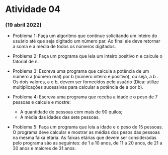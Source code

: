 # Atividade 04

### (19 abril 2022)

- Problema 1:   Faça um algoritmo que continue solicitando um inteiro do usuário até que seja digitado um número par. Ao final ele deve retornar a soma e a média de todos os números digitados.

- Problema 2:  Faça um programa que leia um inteiro positivo n e calcule o fatorial de n.

- Problema 3:  Escreva uma programa que calcula a potência de um número a (número real) por b (número inteiro e positivo), ou seja, a b . Os dois valores, a e b, devem ser fornecidos pelo usuário (Dica: utilize multiplicações sucessivas para calcular a potência de a por b).

- Problema 4:  Escreva uma programa que receba a idade e o peso de 7 pessoas e calcule e mostre: 

    - A quantidade de pessoas com mais de 90 quilos;
    - A média das idades das sete pessoas.

- Problema 5:  Faça um programa que leia a idade e o peso de 15 pessoas. O programa deve calcular e mostrar as médias dos pesos das pessoas na mesma faixa etária. As faixas etárias que devem ser consideradas pelo programa são as seguintes: de 1 a 10 anos, de 11 a 20 anos, de 21 a 30 anos e maiores de 31 anos.